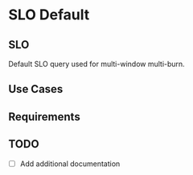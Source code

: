 # SLO Default

## SLO
Default SLO query used for multi-window multi-burn. 

## Use Cases

## Requirements

## TODO
- [ ] Add additional documentation